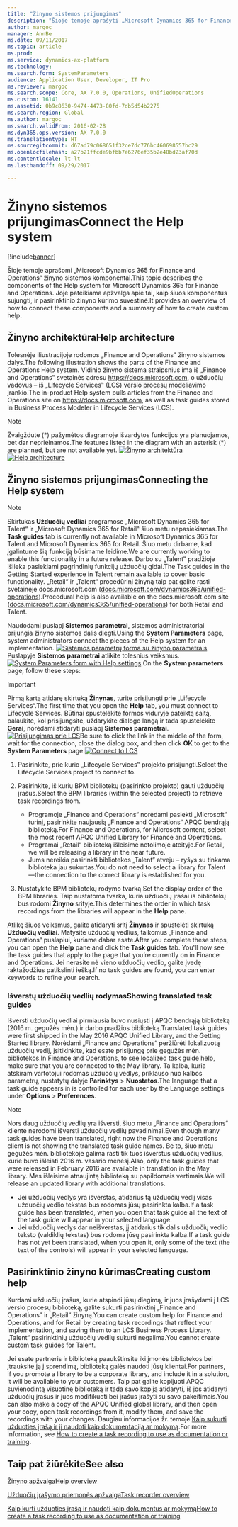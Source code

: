 ```yaml
---
title: "Žinyno sistemos prijungimas"
description: "Šioje temoje aprašyti „Microsoft Dynamics 365 for Finance and Operations“ žinyno sistemos komponentai, apžvelgiama, kaip juos sujungti, ir pateikiama pasirinktinio žinyno kūrimo suvestinė."
author: margoc
manager: AnnBe
ms.date: 09/11/2017
ms.topic: article
ms.prod: 
ms.service: dynamics-ax-platform
ms.technology: 
ms.search.form: SystemParameters
audience: Application User, Developer, IT Pro
ms.reviewer: margoc
ms.search.scope: Core, AX 7.0.0, Operations, UnifiedOperations
ms.custom: 16141
ms.assetid: 0b9c8630-9474-4473-80fd-7db5d54b2275
ms.search.region: Global
ms.author: margoc
ms.search.validFrom: 2016-02-28
ms.dyn365.ops.version: AX 7.0.0
ms.translationtype: HT
ms.sourcegitcommit: d67ad79c068651f32ce7dc776bc460698557bc29
ms.openlocfilehash: a27b21ffcde9bfbb7e6276ef35b2e48bd23af70d
ms.contentlocale: lt-lt
ms.lasthandoff: 09/29/2017

---
```


# <a name="connect-the-help-system"></a><span data-ttu-id="77149-103">Žinyno sistemos prijungimas</span><span class="sxs-lookup"><span data-stu-id="77149-103">Connect the Help system</span></span>

[!include[banner](../includes/banner.md)]


<span data-ttu-id="77149-104">Šioje temoje aprašomi „Microsoft Dynamics 365 for Finance and Operations“ žinyno sistemos komponentai.</span><span class="sxs-lookup"><span data-stu-id="77149-104">This topic describes the components of the Help system for Microsoft Dynamics 365 for Finance and Operations.</span></span> <span data-ttu-id="77149-105">Joje pateikiama apžvalga apie tai, kaip šiuos komponentus sujungti, ir pasirinktinio žinyno kūrimo suvestinė.</span><span class="sxs-lookup"><span data-stu-id="77149-105">It provides an overview of how to connect these components and a summary of how to create custom help.</span></span> 

## <a name="help-architecture"></a><span data-ttu-id="77149-106">Žinyno architektūra</span><span class="sxs-lookup"><span data-stu-id="77149-106">Help architecture</span></span>
<span data-ttu-id="77149-107">Tolesnėje iliustracijoje rodomos „Finance and Operations‟ žinyno sistemos dalys.</span><span class="sxs-lookup"><span data-stu-id="77149-107">The following illustration shows the parts of the Finance and Operations Help system.</span></span> <span data-ttu-id="77149-108">Vidinio žinyno sistema straipsnius ima iš „Finance and Operations‟ svetainės adresu https://docs.microsoft.com, o užduočių vadovus – iš „Lifecycle Services‟ (LCS) verslo procesų modeliavimo įrankio.</span><span class="sxs-lookup"><span data-stu-id="77149-108">The in-product Help system pulls articles from the Finance and Operations site on https://docs.microsoft.com, as well as task guides stored in Business Process Modeler in Lifecycle Services (LCS).</span></span> 
> [!NOTE]
> <span data-ttu-id="77149-109">Žvaigždute (\*) pažymėtos diagramoje išvardytos funkcijos yra planuojamos, bet dar neprieinamos.</span><span class="sxs-lookup"><span data-stu-id="77149-109">The features listed in the diagram with an asterisk (\*) are planned, but are not available yet.</span></span> <span data-ttu-id="77149-110">[![Žinyno architektūra](./media/help-architecture.png)](./media/help-architecture.png)</span><span class="sxs-lookup"><span data-stu-id="77149-110">[![Help architecture](./media/help-architecture.png)](./media/help-architecture.png)</span></span>


## <a name="connecting-the-help-system"></a><span data-ttu-id="77149-111">Žinyno sistemos prijungimas</span><span class="sxs-lookup"><span data-stu-id="77149-111">Connecting the Help system</span></span>
> [!NOTE]
> <span data-ttu-id="77149-112">Skirtukas **Užduočių vedliai** programose „Microsoft Dynamics 365 for Talent“ ir „Microsoft Dynamics 365 for Retail‟ šiuo metu nepasiekiamas.</span><span class="sxs-lookup"><span data-stu-id="77149-112">The **Task guides** tab is currently not available in Microsoft Dynamics 365 for Talent and Microsoft Dynamics 365 for Retail.</span></span> <span data-ttu-id="77149-113">Šiuo metu dirbame, kad įgalintume šią funkciją būsimame leidime.</span><span class="sxs-lookup"><span data-stu-id="77149-113">We are currently working to enable this functionality in a future release.</span></span> <span data-ttu-id="77149-114">Darbo su „Talent‟ pradžioje išlieka pasiekiami pagrindinių funkcijų užduočių gidai.</span><span class="sxs-lookup"><span data-stu-id="77149-114">The Task guides in the Getting Started experience in Talent remain available to cover basic functionality.</span></span> <span data-ttu-id="77149-115">„Retail“ ir „Talent“ procedūrinį žinyną taip pat galite rasti svetainėje docs.microsoft.com ([docs.microsoft.com/dynamics365/unified-operations](../../index.md)).</span><span class="sxs-lookup"><span data-stu-id="77149-115">Procedural help is also available on the docs.microsoft.com site ([docs.microsoft.com/dynamics365/unified-operations](../../index.md)) for both Retail and Talent.</span></span>
 

<span data-ttu-id="77149-116">Naudodami puslapį **Sistemos parametrai**, sistemos administratoriai prijungia žinyno sistemos dalis diegti.</span><span class="sxs-lookup"><span data-stu-id="77149-116">Using the **System Parameters** page, system administrators connect the pieces of the Help system for an implementation.</span></span> <span data-ttu-id="77149-117">[![Sistemos parametrų forma su žinyno parametrais](./media/system-parameters_ops-1024x437.png)](./media/system-parameters_ops.png) Puslapyje **Sistemos parametrai** atlikite tolesnius veiksmus.</span><span class="sxs-lookup"><span data-stu-id="77149-117">[![System Parameters form with Help settings](./media/system-parameters_ops-1024x437.png)](./media/system-parameters_ops.png) On the **System parameters** page, follow these steps:</span></span>

> [!IMPORTANT]
> <span data-ttu-id="77149-118">Pirmą kartą atidarę skirtuką **Žinynas**, turite prisijungti prie „Lifecycle Services“.</span><span class="sxs-lookup"><span data-stu-id="77149-118">The first time that you open the **Help** tab, you must connect to Lifecycle Services.</span></span> <span data-ttu-id="77149-119">Būtinai spustelėkite formos viduryje pateiktą saitą, palaukite, kol prisijungsite, uždarykite dialogo langą ir tada spustelėkite **Gerai**, norėdami atidaryti puslapį **Sistemos parametrai**. [![Prisijungimas prie LCS](./media/connect-to-lcs-crop-1024x365.png "Prisijungimas prie LCS")](./media/connect-to-lcs-crop.png)</span><span class="sxs-lookup"><span data-stu-id="77149-119">Be sure to click the link in the middle of the form, wait for the connection, close the dialog box, and then click **OK** to get to the **System Parameters** page.[![Connect to LCS](./media/connect-to-lcs-crop-1024x365.png "Connect to LCS")](./media/connect-to-lcs-crop.png)</span></span>

1.  <span data-ttu-id="77149-120">Pasirinkite, prie kurio „Lifecycle Services‟ projekto prisijungti.</span><span class="sxs-lookup"><span data-stu-id="77149-120">Select the Lifecycle Services project to connect to.</span></span>
2.  <span data-ttu-id="77149-121">Pasirinkite, iš kurių BPM bibliotekų (pasirinkto projekto) gauti užduočių įrašus.</span><span class="sxs-lookup"><span data-stu-id="77149-121">Select the BPM libraries (within the selected project) to retrieve task recordings from.</span></span>
    - <span data-ttu-id="77149-122">Programoje „Finance and Operations“ norėdami pasiekti „Microsoft“ turinį, pasirinkite naujausią „Finance and Operations“ APQC bendrąją biblioteką.</span><span class="sxs-lookup"><span data-stu-id="77149-122">For Finance and Operations, for Microsoft content, select the most recent APQC Unified Library for Finance and Operations.</span></span> 
    - <span data-ttu-id="77149-123">Programai „Retail“ biblioteką išleisime netolimoje ateityje.</span><span class="sxs-lookup"><span data-stu-id="77149-123">For Retail, we will be releasing a library in the near future.</span></span> 
    - <span data-ttu-id="77149-124">Jums nereikia pasirinkti bibliotekos „Talent“ atveju – ryšys su tinkama biblioteka jau sukurtas.</span><span class="sxs-lookup"><span data-stu-id="77149-124">You do not need to select a library for Talent—the connection to the correct library is established for you.</span></span> 

3.  <span data-ttu-id="77149-125">Nustatykite BPM bibliotekų rodymo tvarką.</span><span class="sxs-lookup"><span data-stu-id="77149-125">Set the display order of the BPM libraries.</span></span> <span data-ttu-id="77149-126">Taip nustatoma tvarka, kuria užduočių įrašai iš bibliotekų bus rodomi **Žinyno** srityje.</span><span class="sxs-lookup"><span data-stu-id="77149-126">This determines the order in which task recordings from the libraries will appear in the **Help** pane.</span></span>

<span data-ttu-id="77149-127">Atlikę šiuos veiksmus, galite atidaryti sritį **Žinynas** ir spustelėti skirtuką **Užduočių vedliai**. Matysite užduočių vedlius, taikomus „Finance and Operations“ puslapiui, kuriame dabar esate.</span><span class="sxs-lookup"><span data-stu-id="77149-127">After you complete these steps, you can open the **Help** pane and click the **Task guides** tab. You'll now see the task guides that apply to the page that you’re currently on in Finance and Operations.</span></span> <span data-ttu-id="77149-128">Jei nerasite nė vieno užduočių vedlio, galite įvedę raktažodžius patikslinti iešką.</span><span class="sxs-lookup"><span data-stu-id="77149-128">If no task guides are found, you can enter keywords to refine your search.</span></span>

### <a name="showing-translated-task-guides"></a><span data-ttu-id="77149-129">Išverstų užduočių vedlių rodymas</span><span class="sxs-lookup"><span data-stu-id="77149-129">Showing translated task guides</span></span>

<span data-ttu-id="77149-130">Išversti užduočių vedliai pirmiausia buvo nusiųsti į APQC bendrąją biblioteką (2016 m. gegužės mėn.) ir darbo pradžios biblioteką.</span><span class="sxs-lookup"><span data-stu-id="77149-130">Translated task guides were first shipped in the May 2016 APQC Unified Library, and the Getting Started library.</span></span> <span data-ttu-id="77149-131">Norėdami „Finance and Operations“ peržiūrėti lokalizuotą užduočių vedlį, įsitikinkite, kad esate prisijungę prie gegužės mėn. bibliotekos.</span><span class="sxs-lookup"><span data-stu-id="77149-131">In Finance and Operations, to see localized task guide help, make sure that you are connected to the May library.</span></span> <span data-ttu-id="77149-132">Ta kalba, kuria atskiram vartotojui rodomas užduočių vedlys, priklauso nuo kalbos parametrų, nustatytų dalyje **Parinktys** &gt; **Nuostatos**.</span><span class="sxs-lookup"><span data-stu-id="77149-132">The language that a task guide appears in is controlled for each user by the Language settings under **Options** &gt; **Preferences**.</span></span> 

> [!NOTE]
> <span data-ttu-id="77149-133">Nors daug užduočių vedlių yra išversti, šiuo metu „Finance and Operations“ kliente nerodomi išversti užduočių vedlių pavadinimai.</span><span class="sxs-lookup"><span data-stu-id="77149-133">Even though many task guides have been translated, right now the Finance and Operations client is not showing the translated task guide names.</span></span> <span data-ttu-id="77149-134">Be to, šiuo metu gegužės mėn. bibliotekoje galima rasti tik tuos išverstus užduočių vedlius, kurie buvo išleisti 2016 m. vasario mėnesį.</span><span class="sxs-lookup"><span data-stu-id="77149-134">Also, only the task guides that were released in February 2016 are available in translation in the May library.</span></span> <span data-ttu-id="77149-135">Mes išleisime atnaujintą biblioteką su papildomais vertimais.</span><span class="sxs-lookup"><span data-stu-id="77149-135">We will release an updated library with additional translations.</span></span>
> -   <span data-ttu-id="77149-136">Jei užduočių vedlys yra išverstas, atidarius tą užduočių vedlį visas užduočių vedlio tekstas bus rodomas jūsų pasirinkta kalba.</span><span class="sxs-lookup"><span data-stu-id="77149-136">If a task guide has been translated, when you open that task guide all the text of the task guide will appear in your selected language.</span></span>
> -   <span data-ttu-id="77149-137">Jei užduočių vedlys dar neišverstas, jį atidarius tik dalis užduočių vedlio teksto (valdiklių tekstas) bus rodoma jūsų pasirinkta kalba.</span><span class="sxs-lookup"><span data-stu-id="77149-137">If a task guide has not yet been translated, when you open it, only some of the text (the text of the controls) will appear in your selected language.</span></span>

## <a name="creating-custom-help"></a><span data-ttu-id="77149-138">Pasirinktinio žinyno kūrimas</span><span class="sxs-lookup"><span data-stu-id="77149-138">Creating custom help</span></span>
<span data-ttu-id="77149-139">Kurdami užduočių įrašus, kurie atspindi jūsų diegimą, ir juos įrašydami į LCS verslo procesų biblioteką, galite sukurti pasirinktinį „Finance and Operations‟ ir „Retail“ žinyną.</span><span class="sxs-lookup"><span data-stu-id="77149-139">You can create custom help for Finance and Operations, and for Retail by creating task recordings that reflect your implementation, and saving them to an LCS Business Process Library.</span></span> <span data-ttu-id="77149-140">„Talent“ pasirinktinių užduočių vedlių sukurti negalima.</span><span class="sxs-lookup"><span data-stu-id="77149-140">You cannot create custom task guides for Talent.</span></span> 

<span data-ttu-id="77149-141">Jei esate partneris ir biblioteką paaukštinsite iki įmonės bibliotekos bei įtrauksite ją į sprendimą, biblioteką galės naudoti jūsų klientai.</span><span class="sxs-lookup"><span data-stu-id="77149-141">For partners, if you promote a library to be a corporate library, and include it in a solution, it will be available to your customers.</span></span> <span data-ttu-id="77149-142">Taip pat galite kopijuoti APQC suvienodintą visuotinę biblioteką ir tada savo kopiją atidaryti, iš jos atidaryti užduočių įrašus ir juos modifikuoti bei įrašus įrašyti su savo pakeitimais.</span><span class="sxs-lookup"><span data-stu-id="77149-142">You can also make a copy of the APQC Unified global library, and then open your copy, open task recordings from it, modify them, and save the recordings with your changes.</span></span> <span data-ttu-id="77149-143">Daugiau informacijos žr. temoje [Kaip sukurti užduoties įrašą ir jį naudoti kaip dokumentaciją ar mokymą](../../dev-itpro/user-interface/task-recorder.md).</span><span class="sxs-lookup"><span data-stu-id="77149-143">For more information, see [How to create a task recording to use as documentation or training](../../dev-itpro/user-interface/task-recorder.md).</span></span>

<a name="see-also"></a><span data-ttu-id="77149-144">Taip pat žiūrėkite</span><span class="sxs-lookup"><span data-stu-id="77149-144">See also</span></span>
--------

[<span data-ttu-id="77149-145">Žinyno apžvalga</span><span class="sxs-lookup"><span data-stu-id="77149-145">Help overview</span></span>](help-overview.md)

[<span data-ttu-id="77149-146">Užduočių įrašymo priemonės apžvalga</span><span class="sxs-lookup"><span data-stu-id="77149-146">Task recorder overview</span></span>](../../dev-itpro/user-interface/task-recorder.md)

[<span data-ttu-id="77149-147">Kaip kurti užduoties įrašą ir naudoti kaip dokumentus ar mokymą</span><span class="sxs-lookup"><span data-stu-id="77149-147">How to create a task recording to use as documentation or training</span></span>](../../dev-itpro/user-interface/task-recorder-training-docs.md)





